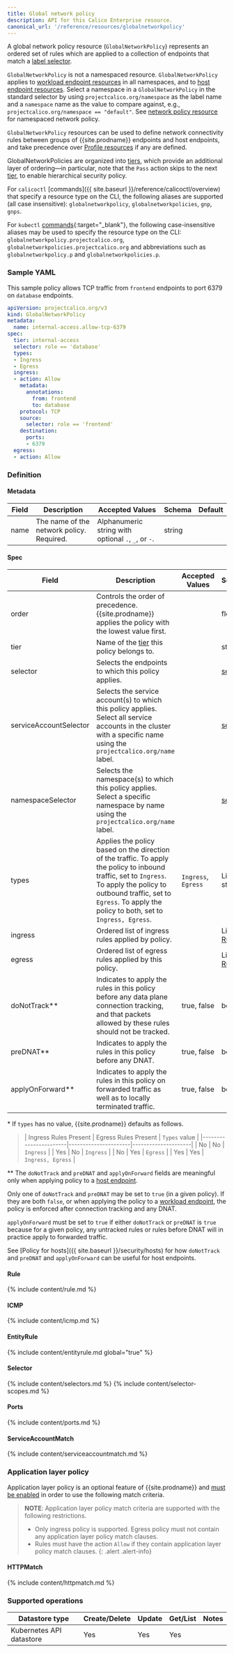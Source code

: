 ```yaml
---
title: Global network policy
description: API for this Calico Enterprise resource.
canonical_url: '/reference/resources/globalnetworkpolicy'
---
```


A global network policy resource (`GlobalNetworkPolicy`) represents an ordered set of rules which are applied
to a collection of endpoints that match a [label selector](#selector).

`GlobalNetworkPolicy` is not a namespaced resource. `GlobalNetworkPolicy` applies to [workload endpoint resources]({{site.baseurl}}/reference/resources/workloadendpoint) in all namespaces, and to [host endpoint resources]({{site.baseurl}}/reference/resources/hostendpoint).
Select a namespace in a `GlobalNetworkPolicy` in the standard selector by using
`projectcalico.org/namespace` as the label name and a `namespace` name as the
value to compare against, e.g., `projectcalico.org/namespace == "default"`.
See [network policy resource]({{site.baseurl}}/reference/resources/networkpolicy) for namespaced network policy.

`GlobalNetworkPolicy` resources can be used to define network connectivity rules between groups of {{site.prodname}} endpoints and host endpoints, and
take precedence over [Profile resources]({{site.baseurl}}/reference/resources/profile) if any are defined.

GlobalNetworkPolicies are organized into [tiers]({{site.baseurl}}/reference/resources/tier), which provide an additional layer of ordering—in particular, note that the `Pass` action skips to the
next [tier]({{site.baseurl}}/reference/resources/tier), to enable hierarchical security policy.

For `calicoctl` [commands]({{ site.baseurl }}/reference/calicoctl/overview) that specify a resource type on the CLI, the following
aliases are supported (all case insensitive): `globalnetworkpolicy`, `globalnetworkpolicies`, `gnp`, `gnps`.

For `kubectl` [commands](https://kubernetes.io/docs/reference/kubectl/overview/){:target="_blank"}, the following case-insensitive aliases
may be used to specify the resource type on the CLI:
`globalnetworkpolicy.projectcalico.org`, `globalnetworkpolicies.projectcalico.org` and abbreviations such as
`globalnetworkpolicy.p` and `globalnetworkpolicies.p`.

### Sample YAML

This sample policy allows TCP traffic from `frontend` endpoints to port 6379 on
`database` endpoints.

```yaml
apiVersion: projectcalico.org/v3
kind: GlobalNetworkPolicy
metadata:
  name: internal-access.allow-tcp-6379
spec:
  tier: internal-access
  selector: role == 'database'
  types:
  - Ingress
  - Egress
  ingress:
  - action: Allow
    metadata:
      annotations:
        from: frontend
        to: database
    protocol: TCP
    source:
      selector: role == 'frontend'
    destination:
      ports:
      - 6379
  egress:
  - action: Allow
```

### Definition

#### Metadata

| Field | Description                               | Accepted Values                                     | Schema | Default |
|-------|-------------------------------------------|-----------------------------------------------------|--------|---------|
| name  | The name of the network policy. Required. | Alphanumeric string with optional `.`, `_`, or `-`. | string |         |

#### Spec

| Field                  | Description                                                                                                                                                                                                                          | Accepted Values     | Schema                | Default                                       |
|------------------------|--------------------------------------------------------------------------------------------------------------------------------------------------------------------------------------------------------------------------------------|---------------------|-----------------------|-----------------------------------------------|
| order                  | Controls the order of precedence. {{site.prodname}} applies the policy with the lowest value first.                                                                                                                                  |                     | float                 |                                               |
| tier                   | Name of the [tier]({{site.baseurl}}/reference/resources/tier) this policy belongs to.                                                                                                                                                |                     | string                |  `default`                                    |
| selector               | Selects the endpoints to which this policy applies.                                                                                                                                                                                  |                     | [selector](#selector) | all()                                         |
| serviceAccountSelector | Selects the service account(s) to which this policy applies. Select all service accounts in the cluster with a specific name using the `projectcalico.org/name` label.                                                               |                     | [selector](#selector) | all()                                         |
| namespaceSelector      | Selects the namespace(s) to which this policy applies. Select a specific namespace by name using the `projectcalico.org/name` label.                                                                                                 |                     | [selector](#selector) | all()                                         |
| types                  | Applies the policy based on the direction of the traffic. To apply the policy to inbound traffic, set to `Ingress`. To apply the policy to outbound traffic, set to `Egress`. To apply the policy to both, set to `Ingress, Egress`. | `Ingress`, `Egress` | List of strings       | Depends on presence of ingress/egress rules\* |
| ingress                | Ordered list of ingress rules applied by policy.                                                                                                                                                                                     |                     | List of [Rule](#rule) |                                               |
| egress                 | Ordered list of egress rules applied by this policy.                                                                                                                                                                                 |                     | List of [Rule](#rule) |                                               |
| doNotTrack\*\*         | Indicates to apply the rules in this policy before any data plane connection tracking, and that packets allowed by these rules should not be tracked.                                                                                | true, false         | boolean               | false                                         |
| preDNAT\*\*            | Indicates to apply the rules in this policy before any DNAT.                                                                                                                                                                         | true, false         | boolean               | false                                         |
| applyOnForward\*\*     | Indicates to apply the rules in this policy on forwarded traffic as well as to locally terminated traffic.                                                                                                                           | true, false         | boolean               | false                                         |

\* If `types` has no value, {{site.prodname}} defaults as follows.

>| Ingress Rules Present | Egress Rules Present | `Types` value       |
 |-----------------------|----------------------|---------------------|
 | No                    | No                   | `Ingress`           |
 | Yes                   | No                   | `Ingress`           |
 | No                    | Yes                  | `Egress`            |
 | Yes                   | Yes                  | `Ingress, Egress`   |

\*\* The `doNotTrack` and `preDNAT` and `applyOnForward` fields are meaningful
only when applying policy to a [host endpoint]({{site.baseurl}}/reference/resources/hostendpoint).

Only one of `doNotTrack` and `preDNAT` may be set to `true` (in a given policy). If they are both `false`, or when applying the policy to a
[workload endpoint]({{site.baseurl}}/reference/resources/workloadendpoint),
the policy is enforced after connection tracking and any DNAT.

`applyOnForward` must be set to `true` if either `doNotTrack` or `preDNAT` is
`true` because for a given policy, any untracked rules or rules before DNAT will
 in practice apply to forwarded traffic.

See [Policy for hosts]({{ site.baseurl }}/security/hosts)
for how `doNotTrack` and `preDNAT` and `applyOnForward` can be useful for host endpoints.

#### Rule

{% include content/rule.md %}

#### ICMP

{% include content/icmp.md %}

#### EntityRule

{% include content/entityrule.md global="true" %}

#### Selector

{% include content/selectors.md %}
{% include content/selector-scopes.md %}

#### Ports

{% include content/ports.md %}

#### ServiceAccountMatch

{% include content/serviceaccountmatch.md %}

### Application layer policy

Application layer policy is an optional feature of {{site.prodname}} and
[must be enabled]({{site.baseurl}}/security/app-layer-policy)
in order to use the following match criteria.

> **NOTE**: Application layer policy match criteria are supported with the following restrictions.
>  * Only ingress policy is supported. Egress policy must not contain any application layer policy match clauses.
>  * Rules must have the action `Allow` if they contain application layer policy match clauses.
{: .alert .alert-info}

#### HTTPMatch

{% include content/httpmatch.md %}

### Supported operations

| Datastore type           | Create/Delete | Update | Get/List | Notes
|--------------------------|---------------|--------|----------|------
| Kubernetes API datastore | Yes           | Yes    | Yes      |
